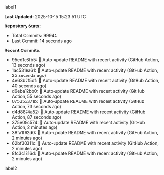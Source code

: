 
label1 
<!-- ACTIVITY_START -->
**Last Updated:** 2025-10-15 15:23:51 UTC

**Repository Stats:**
- Total Commits: 99944
- Last Commit: 14 seconds ago

**Recent Commits:**
- 95ed1c8fb5: 🤖 Auto-update README with recent activity (GitHub Action, 13 seconds ago)
- 1ac5316a61: 🤖 Auto-update README with recent activity (GitHub Action, 25 seconds ago)
- 4e63b2f5df: 🤖 Auto-update README with recent activity (GitHub Action, 40 seconds ago)
- d6eba12bb0: 🤖 Auto-update README with recent activity (GitHub Action, 55 seconds ago)
- 075353371b: 🤖 Auto-update README with recent activity (GitHub Action, 73 seconds ago)
- d4d8874a52: 🤖 Auto-update README with recent activity (GitHub Action, 87 seconds ago)
- 375e09c574: 🤖 Auto-update README with recent activity (GitHub Action, 2 minutes ago)
- 38fa1f62d0: 🤖 Auto-update README with recent activity (GitHub Action, 2 minutes ago)
- 62bf30311c: 🤖 Auto-update README with recent activity (GitHub Action, 2 minutes ago)
- 8fc3c1816d: 🤖 Auto-update README with recent activity (GitHub Action, 2 minutes ago)
<!-- ACTIVITY_END -->

label2
